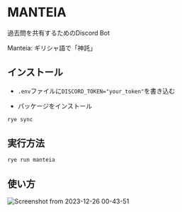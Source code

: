 # MANTEIA

過去問を共有するためのDiscord Bot

Manteia: ギリシャ語で「神託」

## インストール

- `.env`ファイルに`DISCORD_TOKEN="your_token"`を書き込む

- パッケージをインストール

```bash
rye sync
```

## 実行方法

```bash
rye run manteia
```

## 使い方

![Screenshot from 2023-12-26 00-43-51](https://github.com/jijinbei/Manteia/assets/87472238/83b36816-694d-4de5-9c4e-5bb150777cf3)
